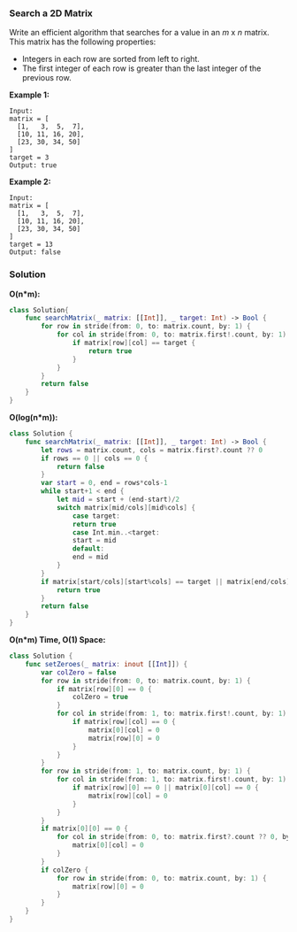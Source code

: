 
### Search a 2D Matrix

Write an efficient algorithm that searches for a value in an *m* x *n* matrix.</br>
This matrix has the following properties:

* Integers in each row are sorted from left to right.
* The first integer of each row is greater than the last integer of the previous row.

__Example 1:__
```
Input:
matrix = [
  [1,   3,  5,  7],
  [10, 11, 16, 20],
  [23, 30, 34, 50]
]
target = 3
Output: true
```
__Example 2:__
```
Input:
matrix = [
  [1,   3,  5,  7],
  [10, 11, 16, 20],
  [23, 30, 34, 50]
]
target = 13
Output: false
```

### Solution
__O(n*m):__
```Swift
class Solution{
    func searchMatrix(_ matrix: [[Int]], _ target: Int) -> Bool {
        for row in stride(from: 0, to: matrix.count, by: 1) {
            for col in stride(from: 0, to: matrix.first!.count, by: 1) {
                if matrix[row][col] == target {
                    return true
                }
            }
        }
        return false
    }
}
```
__O(log(n*m)):__
```Swift
class Solution {
    func searchMatrix(_ matrix: [[Int]], _ target: Int) -> Bool {
        let rows = matrix.count, cols = matrix.first?.count ?? 0
        if rows == 0 || cols == 0 {
            return false
        }
        var start = 0, end = rows*cols-1
        while start+1 < end {
            let mid = start + (end-start)/2
            switch matrix[mid/cols][mid%cols] {
                case target:
                return true
                case Int.min..<target:
                start = mid
                default:
                end = mid
            }
        }
        if matrix[start/cols][start%cols] == target || matrix[end/cols][end%cols] == target {
            return true
        }
        return false
    }
}
```
__O(n*m) Time, O(1) Space:__
```Swift
class Solution {
    func setZeroes(_ matrix: inout [[Int]]) {
        var colZero = false
        for row in stride(from: 0, to: matrix.count, by: 1) {
            if matrix[row][0] == 0 {
                colZero = true
            }
            for col in stride(from: 1, to: matrix.first!.count, by: 1) {
                if matrix[row][col] == 0 {
                    matrix[0][col] = 0
                    matrix[row][0] = 0
                }
            }
        }
        for row in stride(from: 1, to: matrix.count, by: 1) {
            for col in stride(from: 1, to: matrix.first!.count, by: 1) {
                if matrix[row][0] == 0 || matrix[0][col] == 0 {
                    matrix[row][col] = 0
                }
            }
        }
        if matrix[0][0] == 0 {
            for col in stride(from: 0, to: matrix.first?.count ?? 0, by: 1) {
                matrix[0][col] = 0
            }
        }
        if colZero {
            for row in stride(from: 0, to: matrix.count, by: 1) {
                matrix[row][0] = 0
            }
        }
    }
}
```